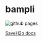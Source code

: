 # bampli

![github pages](https://github.com/SaveH2o/docs/workflows/github%20pages/badge.svg)

[SaveH2o docs](https://bampli.github.io/docs/)
